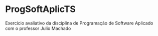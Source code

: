 # ProgSoftAplicTS
Exercicio avaliativo da disciplina de Programação de Software Aplicado com o professor Julio Machado
